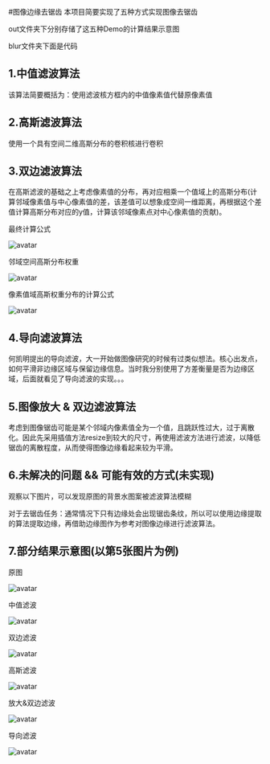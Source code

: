 #图像边缘去锯齿
本项目简要实现了五种方式实现图像去锯齿

out文件夹下分别存储了这五种Demo的计算结果示意图

blur文件夹下面是代码


## 1.中值滤波算法
该算法简要概括为：使用滤波核方框内的中值像素值代替原像素值




## 2.高斯滤波算法
使用一个具有空间二维高斯分布的卷积核进行卷积
## 3.双边滤波算法
在高斯滤波的基础之上考虑像素值的分布，再对应相乘一个值域上的高斯分布(计算邻域像素值与中心像素值的差，该差值可以想象成空间一维距离，再根据这个差值计算高斯分布对应的y值，计算该邻域像素点对中心像素值的贡献)。

最终计算公式

![avatar](markdownfig/bilateralfilter.jpg)

邻域空间高斯分布权重

![avatar](markdownfig/bilateralfilter_space_weight.jpg)

像素值域高斯权重分布的计算公式

![avatar](markdownfig/bilateralfilter_pix_value_weight.jpg)

## 4.导向滤波算法
何凯明提出的导向滤波，大一开始做图像研究的时候有过类似想法。核心出发点，如何平滑非边缘区域与保留边缘信息。当时我分别使用了方差衡量是否为边缘区域，后面就看见了导向滤波的实现。。。

## 5.图像放大  &  双边滤波算法


考虑到图像锯齿可能是某个邻域内像素值全为一个值，且跳跃性过大，过于离散化。因此先采用插值方法resize到较大的尺寸，再使用滤波方法进行滤波，以降低锯齿的离散程度，从而使得图像边缘看起来较为平滑。

## 6.未解决的问题  &&  可能有效的方式(未实现) 

观察以下图片，可以发现原图的背景水图案被滤波算法模糊


对于去锯齿任务：通常情况下只有边缘处会出现锯齿条纹，所以可以使用边缘提取的算法提取边缘，再借助边缘图作为参考对图像边缘进行滤波算法。



## 7.部分结果示意图(以第5张图片为例)

原图

![avatar](org/5.png)

中值滤波

![avatar](out/medianblur/5.png)

双边滤波

![avatar](out/bilaterfilter/5.png)

高斯滤波

![avatar](out/gaussianblur/5.png)

放大&双边滤波

![avatar](out/test_resize/5.png)

导向滤波

![avatar](out/guideblur/5.png)



